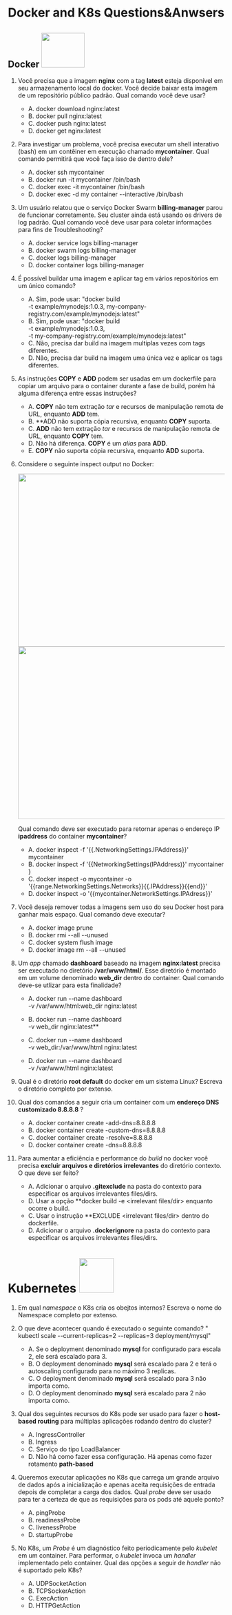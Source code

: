 # Docker and K8s Questions&Anwsers

## Docker <image src="https://user-images.githubusercontent.com/12403699/227597435-511fd8ae-c873-4fa4-b06f-a6fbe9bc1667.png" width="100" height="80">

1. Você precisa que a imagem **nginx** com a tag **latest** esteja disponível em seu armazenamento local do docker. Você decide baixar esta imagem de um repositório público padrão. Qual comando você deve usar?
   
   - A. docker download nginx:latest
   - B. docker pull nginx:latest
   - C. docker push nginx:latest
   - D. docker get nginx:latest
    
2. Para investigar um problema, você precisa executar um shell interativo (bash) em um contêiner em execução chamado **mycontainer**. Qual comando permitirá que você faça isso de dentro dele?  
   
   - A. docker ssh mycontainer
   - B. docker run -it mycontainer /bin/bash
   - C. docker exec -it mycontainer /bin/bash
   - D. docker exec -d my container --interactive /bin/bash
   
3. Um usuário relatou que o serviço Docker Swarm **billing-manager** parou de funcionar corretamente. Seu cluster ainda está usando os drivers de log padrão. Qual comando você deve usar para coletar informações para fins de Troubleshooting? 
   
   - A. docker service logs billing-manager
   - B. docker swarm logs billing-manager
   - C. docker logs billing-manager
   - D. docker container logs billing-manager
 
4. É possível buildar uma imagem e aplicar tag em vários repositórios em um único comando? 
   
   - A. Sim, pode usar: "docker build \
                        -t example/mynodejs:1.0.3, my-company-registry.com/example/mynodejs:latest"
   - B. Sim, pode usar: "docker build \
                        -t example/mynodejs:1.0.3, \
                        -t my-company-registry.com/example/mynodejs:latest"
   - C. Não, precisa dar build na imagem multiplas vezes com tags diferentes.                       
   - D. Não, precisa dar build na imagem uma única vez e aplicar os tags diferentes.

5. As instruções **COPY** e **ADD** podem ser usadas em um dockerfile para copiar um arquivo para o container durante a fase de build, porém há alguma diferença entre essas instruções?
   
   - A. **COPY** não tem extração *tar* e recursos de manipulação remota de URL, enquanto **ADD** tem.
   - B. **ADD não suporta cópia recursiva, enquanto **COPY** suporta.
   - C. **ADD** não tem extração *tar* e recursos de manipulação remota de URL, enquanto **COPY** tem.
   - D. Não há diferença. **COPY** é um *alias* para **ADD**.
   - E.  **COPY** não suporta cópia recursiva, enquanto **ADD** suporta.
   
6. Considere o seguinte inspect output no Docker:

   <image src="https://user-images.githubusercontent.com/12403699/235465588-775dfe0e-02b2-43ba-901a-0934bbe5d8ed.png" width="600" height="400">
   <image src="https://user-images.githubusercontent.com/12403699/235465664-3b647675-7393-4255-b814-161cf5d21145.png" width="600" height="400">   

   Qual comando deve ser executado para retornar apenas o endereço IP **ipaddress** do container **mycontainer**?

   - A. docker inspect -f '{{.NetworkingSettings.IPAddress}}' mycontainer
   - B. docker inspect -f '{{NetworkingSettings(IPAddress)}' mycontainer }
   - C. docker inspect -o mycontainer -o '{{range.NetworkingSettings.Networks}}{{.IPAddress}}{{end}}'
   - D. docker inspect -o '{{mycontainer.NetworkSettings.IPAdress}}'
  
7. Você deseja remover todas a imagens sem uso do seu Docker host para ganhar mais espaço. Qual comando deve executar?
 
    - A. docker image prune
    - B. docker rmi --all --unused
    - C. docker system flush image
    - D. docker image rm --all --unused
   
 8. Um *app* chamado **dashboard** baseado na imagem **nginx:latest** precisa ser executado no diretório **/var/www/html/**. Esse diretório é montado em um volume denominado **web_dir** dentro do container. Qual comando deve-se utlizar para esta finalidade?
   
    - A. docker run --name dashboard \
         -v /var/www/html:web_dir nginx:latest
         
    - B. docker run --name dashboard \
         -v web_dir nginx:latest**
      
    - C. docker run --name dashboard \
         -v web_dir:/var/www/html nginx:latest
         
    - D. docker run --name dashboard \
         -v /var/www/html nginx:latest      
         
9. Qual é o diretório **root default** do docker em um sistema Linux? Escreva o diretório completo por extenso.


10. Qual dos comandos a seguir cria um container com um **endereço DNS customizado 8.8.8.8** ?
    
    - A. docker container create -add-dns=8.8.8.8
    - B. docker container create -custom-dns=8.8.8.8
    - C. docker container create -resolve=8.8.8.8
    - D. docker container create -dns=8.8.8.8
    
11. Para aumentar a eficiência e performance do *build* no docker você precisa **excluir arquivos e diretórios irrelevantes** do diretório contexto. O que deve ser feito?
    
    - A. Adicionar o arquivo **.gitexclude** na pasta do contexto para especificar os arquivos irrelevantes files/dirs.
    - D. Usar a opção **docker build -e <irrelevant files/dir> enquanto ocorre o build.
    - C. Usar o instrução **EXCLUDE <irrelevant files/dir> dentro do dockerfile.
    - D. Adicionar o arquivo **.dockerignore** na pasta do contexto para especificar os arquivos irrelevantes files/dirs.
            
   
 # Kubernetes <image src="https://user-images.githubusercontent.com/12403699/227604690-54fb4263-a38a-4cd5-a4dc-951b19861625.png" width="80" height="80">
 
 1. Em qual *namespace* o K8s cria os obejtos internos? Escreva o nome do Namespace completo por extenso.
 
 2. O que deve acontecer quando é executado o seguinte comando? " kubectl scale --current-replicas=2 --replicas=3 deployment/mysql"
    
    - A. Se o deployment denominado **mysql** for configurado para escala 2, ele será escalado para 3.
    - B. O deployment denominado **mysql** será escalado para 2 e terá o autoscaling configurado para no máximo 3 replicas.
    - C. O deployment denominado **mysql** será escalado para 3 não importa como.
    - D. O deployment denominado **mysql** será escalado para 2 não importa como.
    
3. Qual dos seguintes recursos do K8s pode ser usado para fazer o **host-based routing** para múltiplas aplicações rodando dentro do cluster?

   - A. IngressController
   - B. Ingress
   - C. Serviço do tipo LoadBalancer
   - D. Não há como fazer essa configuração. Há apenas como fazer rotamento **path-based** 
   
4. Queremos executar aplicações no K8s que carrega um grande arquivo de dados após a inicialização e apenas aceita requisições de entrada depois de completar a carga dos dados. Qual *probe* deve ser usado para ter a certeza de que as requisições para os pods até aquele ponto?   

   - A. pingProbe
   - B. readinessProbe
   - C. livenessProbe
   - D. startupProbe
 
5. No K8s, um *Probe* é um diagnóstico feito periodicamente pelo *kubelet* em um container. Para performar, o *kubelet* invoca um *handler* implementado pelo container. Qual das opções a seguir de *handler* não é suportado pelo K8s?
 
   - A. UDPSocketAction
   - B. TCPSockerAction
   - C. ExecAction
   - D. HTTPGetAction
